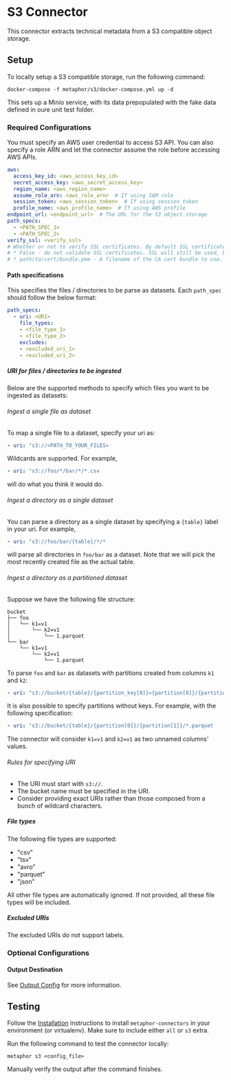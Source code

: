 # S3 Connector

This connector extracts technical metadata from a S3 compatible object storage.

## Setup

To locally setup a S3 compatible storage, run the following command:

```shell
docker-compose -f metaphor/s3/docker-compose.yml up -d
```

This sets up a Minio service, with its data prepopulated with the fake data defined in oure unit test folder.

### Required Configurations

You must specify an AWS user credential to access S3 API. You can also specify a role ARN and let the connector assume the role before accessing AWS APIs.

```yaml
aws:
  access_key_id: <aws_access_key_id>
  secret_access_key: <aws_secret_access_key>
  region_name: <aws_region_name>
  assume_role_arn: <aws_role_arn>  # If using IAM role
  session_token: <aws_session_token>  # If using session token
  profile_name: <aws_profile_name>  # If using AWS profile
endpoint_url: <endpoint_url>  # The URL for the S3 object storage
path_specs:
  - <PATH_SPEC_1>
  - <PATH_SPEC_2>
verify_ssl: <verify_ssl> 
# Whether or not to verify SSL certificates. By default SSL certificates are verified. You can provide the following            values:
# * False - do not validate SSL certificates. SSL will still be used, but SSL certificates will not be verified.
# * path/to/cert/bundle.pem - A filename of the CA cert bundle to use.  You can specify this argument if you want to use a different CA cert bundle than the one used by botocore.
```

#### Path specifications

This specifies the files / directories to be parse as datasets. Each `path_spec` should follow the below format:

```yaml
path_specs:
  - uri: <URI>
    file_types:
    - <file_type_1>
    - <file_type_2>
    excludes:
    - <excluded_uri_1>
    - <excluded_uri_2>
```

##### URI for files / directories to be ingested

Below are the supported methods to specify which files you want to be ingested as datasets:

###### Ingest a single file as dataset

To map a single file to a dataset, specify your uri as:

```yaml
- uri: "s3://<PATH_TO_YOUR_FILES>
```

Wildcards are supported. For example,

```yaml
- uri: "s3://foo/*/bar/*/*.csv
```

will do what you think it would do.

###### Ingest a directory as a single dataset

You can parse a directory as a single dataset by specifying a `{table}` label in your uri. For example,

```yaml
- uri: "s3://foo/bar/{table}/*/*
```

will parse all directories in `foo/bar` as a dataset. Note that we will pick the most recently created file as the actual table.

###### Ingest a directory as a partitioned dataset

Suppose we have the following file structure:

```
bucket
├── foo
│   └── k1=v1
│       └── k2=v1
│           └── 1.parquet
└── bar
    └── k1=v1
        └── k2=v1
            └── 1.parquet
```

To parse `foo` and `bar` as datasets with partitions created from columns `k1` and `k2`:

```yaml
- uri: "s3://bucket/{table}/{partition_key[0]}={partition[0]}/{partition_key[1]}={partition[1]}/*.parquet
```

It is also possible to specify partitions without keys. For example, with the following specification:

```yaml
- uri: "s3://bucket/{table}/{partition[0]}/{partition[1]}/*.parquet
```

The connector will consider `k1=v1` and `k2=v1` as two unnamed columns' values.

###### Rules for specifying URI

- The URI must start with `s3://`.
- The bucket name must be specified in the URI.
- Consider providing exact URIs rather than those composed from a bunch of wildcard characters.

##### File types

The following file types are supported:

- "csv"
- "tsv"
- "avro"
- "parquet"
- "json"

All other file types are automatically ignored. If not provided, all these file types will be included.

##### Excluded URIs

The excluded URIs do not support labels.

### Optional Configurations

#### Output Destination

See [Output Config](../common/docs/output.md) for more information.

## Testing

Follow the [Installation](../../README.md) instructions to install `metaphor-connectors` in your environment (or virtualenv). Make sure to include either `all` or `s3` extra.

Run the following command to test the connector locally:

```shell
metaphor s3 <config_file>
```

Manually verify the output after the command finishes.

